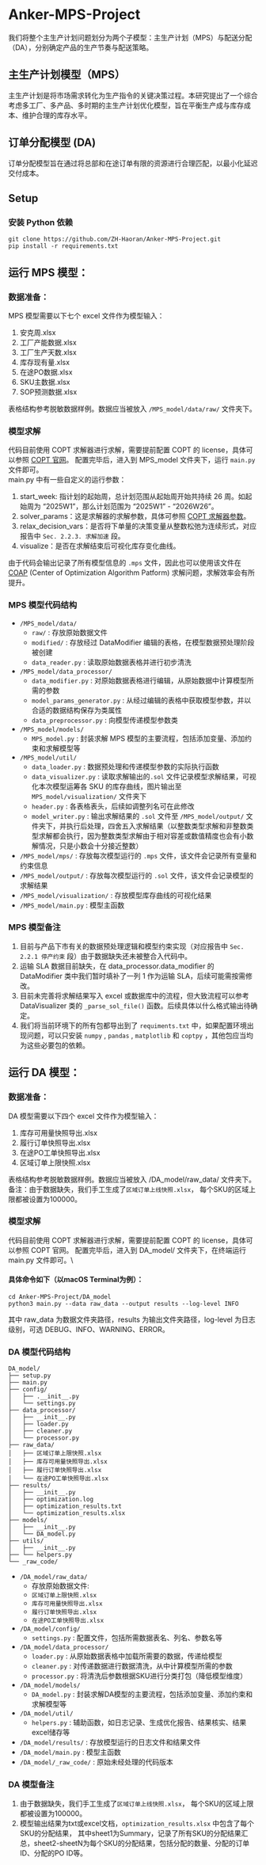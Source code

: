 # Anker-MPS-Project

我们将整个主生产计划问题划分为两个子模型：主生产计划（MPS）与配送分配（DA），分别确定产品的生产节奏与配送策略。 
 
## 主生产计划模型（MPS） 

主生产计划是将市场需求转化为生产指令的关键决策过程。本研究提出了一个综合考虑多工厂、多产品、多时期的主生产计划优化模型，旨在平衡生产成与库存成本、维护合理的库存水平。    

## 订单分配模型 (DA)
订单分配模型旨在通过将总部和在途订单有限的资源进行合理匹配，以最小化延迟交付成本。


## Setup
### 安装 Python 依赖  
```
git clone https://github.com/ZH-Haoran/Anker-MPS-Project.git  
pip install -r requirements.txt
```

## 运行 MPS 模型：  

### 数据准备：  
MPS 模型需要以下七个 excel 文件作为模型输入：
1. 安克周.xlsx
2. 工厂产能数据.xlsx
3. 工厂生产天数.xlsx
4. 库存现有量.xlsx
5. 在途PO数据.xlsx
6. SKU主数据.xlsx
7. SOP预测数据.xlsx  

表格结构参考脱敏数据样例。数据应当被放入 `/MPS_model/data/raw/` 文件夹下。

### 模型求解
代码目前使用 COPT 求解器进行求解，需要提前配置 COPT 的 license，具体可以参照 [COPT 官网](https://www.shanshu.ai/copt)。
配置完毕后，进入到 MPS_model 文件夹下，运行 `main.py` 文件即可。  
main.py 中有一些自定义的运行参数：  
1. start_week: 指计划的起始周，总计划范围从起始周开始共持续 26 周。如起始周为 “2025W1”，那么计划范围为 “2025W1” - “2026W26”。
2. solver_params：这是求解器的求解参数，具体可参照 [COPT 求解器参数](https://guide.coap.online/copt/zh-doc/parameter.html)。
3. relax_decision_vars：是否将下单量的决策变量从整数松弛为连续形式，对应报告中 `Sec. 2.2.3. 求解加速` 段。
4. visualize：是否在求解结束后可视化库存变化曲线。  

由于代码会输出记录了所有模型信息的 `.mps` 文件，因此也可以使用该文件在 [COAP](https://www.coap.online) (Center of Optimization Algorithm Patform) 求解问题，求解效率会有所提升。

### MPS 模型代码结构
* `/MPS_model/data/` 
  * `raw/` : 存放原始数据文件
  * `modified/` : 存放经过 DataModifier 编辑的表格，在模型数据预处理阶段被创建
  * `data_reader.py` : 读取原始数据表格并进行初步清洗
* `/MPS_model/data_processor/`
  * `data_modifier.py` : 对原始数据表格进行编辑，从原始数据中计算模型所需的参数
  * `model_params_generator.py` : 从经过编辑的表格中获取模型参数，并以合适的数据结构保存为类属性
  * `data_preprocessor.py` : 向模型传递模型参数类
* `/MPS_model/models/`
  * `MPS_model.py` : 封装求解 MPS 模型的主要流程，包括添加变量、添加约束和求解模型等
* `/MPS_model/util/`
  * `data_loader.py` : 数据预处理和传递模型参数的实际执行函数
  * `data_visualizer.py` : 读取求解输出的`.sol` 文件记录模型求解结果，可视化本次模型运筹各 SKU 的库存曲线，图片输出至 `MPS_model/visualization/` 文件夹下
  * `header.py` : 各表格表头，后续如调整列名可在此修改
  * `model_writer.py` : 输出求解结果的 `.sol` 文件至 `/MPS_model/output/` 文件夹下，并执行后处理，四舍五入求解结果（以整数类型求解和非整数类型求解都会执行，因为整数类型求解由于相对容差或数值精度也会有小数解情况，只是小数会十分接近整数）
* `/MPS_model/mps/` : 存放每次模型运行的 `.mps` 文件，该文件会记录所有变量和约束信息
* `/MPS_model/output/` : 存放每次模型运行的 `.sol` 文件，该文件会记录模型的求解结果
* `/MPS_model/visualization/` : 存放模型库存曲线的可视化结果
* `/MPS_model/main.py` : 模型主函数

### MPS 模型备注
1. 目前与产品下市有关的数据预处理逻辑和模型约束实现（对应报告中 `Sec. 2.2.1 停产约束` 段）由于数据缺失还未被整合入代码中。
2. 运输 SLA 数据目前缺失，在 data_processor.data_modifier 的 DataModifier 类中我们暂时填补了一列 1 作为运输 SLA，后续可能需按需修改。
3. 目前未完善将求解结果写入 excel 或数据库中的流程，但大致流程可以参考 DataVisualizer 类的 `_parse_sol_file()` 函数。后续具体以什么格式输出待确定。
4. 我们将当前环境下的所有包都导出到了 `requiments.txt` 中，如果配置环境出现问题，可以只安装 `numpy` , `pandas` , `matplotlib` 和 `coptpy` ，其他包应当均为这些必要包的依赖。




## 运行 DA 模型：

### 数据准备：  
DA 模型需要以下四个 excel 文件作为模型输入：
1. 库存可用量快照导出.xlsx
2. 履行订单快照导出.xlsx
3. 在途PO工单快照导出.xlsx
4. 区域订单上限快照.xlsx

表格结构参考脱敏数据样例。数据应当被放入 /DA_model/raw_data/ 文件夹下。\
备注：由于数据缺失，我们手工生成了`区域订单上线快照.xlsx`， 每个SKU的区域上限都被设置为100000。


### 模型求解
代码目前使用 COPT 求解器进行求解，需要提前配置 COPT 的 license，具体可以参照 COPT 官网。
配置完毕后，进入到 DA_model/ 文件夹下，在终端运行 main.py 文件即可。\

#### 具体命令如下（以macOS Terminal为例）：
```
cd Anker-MPS-Project/DA_model
python3 main.py --data raw_data --output results --log-level INFO
```
其中 raw_data 为数据文件夹路径，results 为输出文件夹路径，log-level 为日志级别，可选 DEBUG、INFO、WARNING、ERROR。


### DA 模型代码结构
```
DA_model/
├── setup.py
├── main.py
├── config/
│   ├── .__init__.py
│   └── settings.py
├── data_processor/
│   ├── __init__.py
│   ├── loader.py
│   ├── cleaner.py
│   └── processor.py
├── raw_data/
│   ├── 区域订单上限快照.xlsx
│   ├── 库存可用量快照导出.xlsx
│   ├── 履行订单快照导出.xlsx
│   └── 在途PO工单快照导出.xlsx
├── results/
│   ├── __init__.py
│   ├── optimization.log
│   ├── optimization_results.txt
│   └── optimization_results.xlsx
├── models/
│   ├── __init__.py
│   └── DA_model.py
├── utils/
│   ├── __init__.py
├── └── helpers.py
└── _raw_code/
```

* `/DA_model/raw_data/` 
  * 存放原始数据文件:
  * `区域订单上限快照.xlsx` 
  * `库存可用量快照导出.xlsx` 
  * `履行订单快照导出.xlsx` 
  * `在途PO工单快照导出.xlsx` 
* `/DA_model/config/` 
  * `settings.py` : 配置文件，包括所需数据表名、列名、参数名等
* `/DA_model/data_processor/`
  * `loader.py` : 从原始数据表格中加载所需要的数据，传递给模型
  * `cleaner.py` : 对传递数据进行数据清洗，从中计算模型所需的参数
  * `processor.py` : 将清洗后参数根据SKU进行分类打包（降低模型维度）
* `/DA_model/models/`
  * `DA_model.py` : 封装求解DA模型的主要流程，包括添加变量、添加约束和求解模型等
* `/DA_model/util/`
  * `helpers.py` : 辅助函数，如日志记录、生成优化报告、结果核实、结果excel储存等
* `/DA_model/results/` : 存放模型运行的日志文件和结果文件
* `/DA_model/main.py` : 模型主函数
* `/DA_model/_raw_code/` : 原始未经处理的代码版本


### DA 模型备注
1. 由于数据缺失，我们手工生成了`区域订单上线快照.xlsx`， 每个SKU的区域上限都被设置为100000。
2. 模型输出结果为txt或excel文档，`optimization_results.xlsx` 中包含了每个SKU的分配结果，
其中sheet1为Summary，记录了所有SKU的分配结果汇总，sheet2-sheetN为每个SKU的分配结果，包括分配的数量、分配的订单ID、分配的PO ID等。
